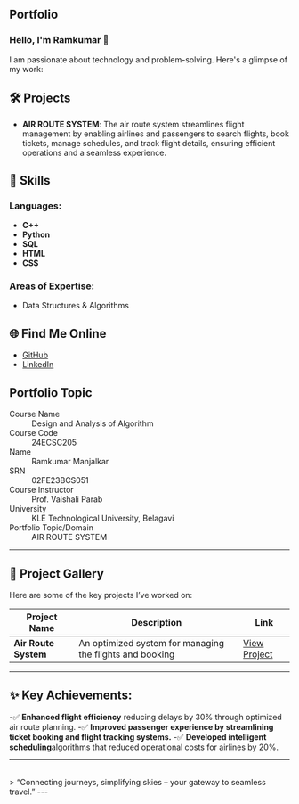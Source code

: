 ## Portfolio

### Hello, I'm Ramkumar 👋

I am passionate about technology and problem-solving. Here's a glimpse of my work:

## 🛠️ Projects
- **AIR ROUTE SYSTEM**: The air route system streamlines flight management by enabling airlines and passengers to search flights, book tickets, manage schedules, and track flight details, ensuring efficient operations and a seamless experience.

## 🚀 Skills
### **Languages:**
- **C++**  
- **Python**    
- **SQL**
- **HTML**
- **CSS**

### **Areas of Expertise:**
- Data Structures & Algorithms
  
## 🌐 Find Me Online
- [GitHub](https://github.com/Ramkumar056)
- [LinkedIn](https://linkedin.com/in/your-linkedin-profile)

## Portfolio Topic

<dl>
<dt>Course Name</dt>
<dd>Design and Analysis of Algorithm</dd>
<dt>Course Code</dt>
<dd>24ECSC205</dd>
<dt>Name</dt>
<dd>Ramkumar Manjalkar</dd>
<dt>SRN</dt>
<dd>02FE23BCS051</dd>
<dt>Course Instructor</dt>
<dd>Prof. Vaishali Parab</dd>
<dt>University</dt>
<dd>KLE Technological University, Belagavi</dd>
<dt>Portfolio Topic/Domain</dt>
<dd>AIR ROUTE SYSTEM</dd>
</dl>

---

## 📸 Project Gallery

Here are some of the key projects I’ve worked on:

| Project Name         | Description                                                | Link                                   |
| -------------------  | -------------------------------------------------------    | -------------------------------------- |
| **Air Route System** | An optimized system for managing the flights and booking  | [View Project](https://example.com)     |

---
## ✨ Key Achievements:

-✅ **Enhanced flight efficiency** reducing delays by 30% through optimized air route planning.
-✅ **Improved passenger experience by streamlining ticket booking and flight tracking systems.**
-✅ **Developed intelligent scheduling**algorithms that reduced operational costs for airlines by 20%.

---

<br> 
> “Connecting journeys, simplifying skies – your gateway to seamless travel.” 
---

